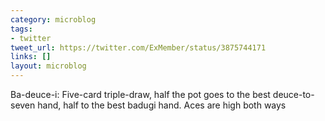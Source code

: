 ```yaml
---
category: microblog
tags:
- twitter
tweet_url: https://twitter.com/ExMember/status/3875744171
links: []
layout: microblog
---
```

Ba-deuce-i: Five-card triple-draw, half the pot goes to the best deuce-to-seven hand, half to the best badugi hand. Aces are high both ways
